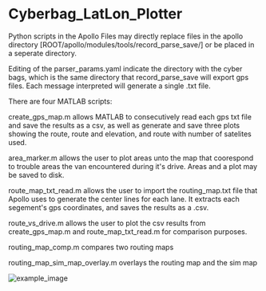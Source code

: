 # Cyberbag_LatLon_Plotter

Python scripts in the Apollo Files may directly replace files in the apollo directory [ROOT/apollo/modules/tools/record\_parse_save/] or be placed in a seperate directory.

Editing of the parser\_params.yaml indicate the directory with the cyber bags, which is the same directory that record\_parse\_save will export gps files. Each message interpreted will generate a single .txt file.

There are four MATLAB scripts:

create\_gps\_map.m allows MATLAB to consecutively read each gps txt file and save the results as a csv, as well as generate and save three plots showing the route, route and elevation, and route with number of satelites used.

area\_marker.m allows the user to plot areas unto the map that coorespond to trouble areas the van encountered during it's drive. Areas and a plot may be saved to disk.

route\_map\_txt\_read.m allows the user to import the routing_map.txt file that Apollo uses to generate the center lines for each lane. It extracts each segement's gps coordinates, and saves the results as a .csv. 

route\_vs\_drive.m allows the user to plot the csv results from create\_gps\_map.m and route\_map\_txt\_read.m for comparison purposes.

routing\_map\_comp.m compares two routing maps

routing\_map\_sim\_map\_overlay.m overlays the routing map and the sim map

![example_image](https://user-images.githubusercontent.com/64620392/210857412-ab001eb4-3da5-48ce-9fce-a36edd80ff9b.png)
